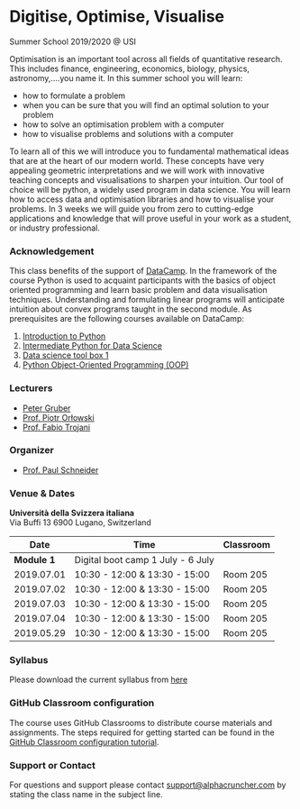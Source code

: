 # Digitise, Optimise, Visualise
Summer School 2019/2020 @ USI

Optimisation is an important tool across all fields of quantitative research. This includes finance, engineering, economics, biology, physics, astronomy,....you name it. In this summer school you will learn:

 * how to formulate a problem
 * when you can be sure that you will find an optimal solution to your problem
 * how to solve an optimisation problem with a computer
 * how to visualise problems and solutions with a computer

To learn all of this we will introduce you to fundamental mathematical ideas that are at the heart of our modern world. These concepts have very appealing geometric interpretations and we will work with innovative teaching concepts and visualisations to sharpen your intuition. Our tool of choice will be python, a widely used program in data science. You will learn how to access data and optimisation libraries and how to visualise your problems. In 3 weeks we will guide you from zero to cutting-edge applications and knowledge that will prove useful in your work as a student, or industry professional.

### Acknowledgement
This class benefits of the support of [DataCamp](https://www.datacamp.com). In the framework of the course Python is used to acquaint participants with the basics of object oriented programming and learn basic problem and data visualisation techniques. Understanding and formulating linear programs will anticipate intuition about convex programs taught in the second module. As prerequisites are the following courses available on DataCamp:

1. [Introduction to Python](https://www.datacamp.com/courses/intro-to-python-for-data-science)
1. [Intermediate Python for Data Science](https://www.datacamp.com/courses/intermediate-python-for-data-science)
1. [Data science tool box 1](https://www.datacamp.com/courses/python-data-science-toolbox-part-1)
1. [Python Object-Oriented Programming (OOP)](https://www.datacamp.com/community/tutorials/python-oop-tutorial)
 
### Lecturers
* [Peter Gruber](https://people.lu.usi.ch/gruberp/)
* [Prof. Piotr Orłowski](https://piotrek-orlowski.github.io/index.html)
* [Prof. Fabio Trojani](http://www.people.usi.ch/trojanif/)

### Organizer
* [Prof. Paul Schneider](https://sites.google.com/view/paul-schneider)

### Venue & Dates
**Università della Svizzera italiana**  
Via Buffi 13 
6900 Lugano, 
Switzerland 

**Date** | **Time** | **Classroom**
-----|------|----------
**Module 1**| Digital boot camp 1 July - 6 July |
2019.07.01 | 10:30 - 12:00 & 13:30 - 15:00 | Room 205
2019.07.02 | 10:30 - 12:00 & 13:30 - 15:00 | Room 205
2019.07.03 | 10:30 - 12:00 & 13:30 - 15:00 | Room 205
2019.07.04 | 10:30 - 12:00 & 13:30 - 15:00 | Room 205
2019.05.29 | 10:30 - 12:00 & 13:30 - 15:00 | Room 205 

### Syllabus
Please download the current syllabus from [here]()

### GitHub Classroom configuration
The course uses GitHub Classrooms to distribute course materials and assignments. The steps required for getting started 
can be found in the [GitHub Classroom configuration tutorial](classroom_tutorial.md). 

### Support or Contact
For questions and support please contact support@alphacruncher.com by stating the class name in the subject line.
